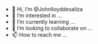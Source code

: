 - 👋 Hi, I’m @Johnlloyddesaliza
- 👀 I’m interested in ...
- 🌱 I’m currently learning ...
- 💞️ I’m looking to collaborate on ...
- 📫 How to reach me ...

<!---
Johnlloyddesaliza/Johnlloyddesaliza is a ✨ special ✨ repository because its `README.md` (this file) appears on your GitHub profile.
You can click the Preview link to take a look at your changes.
--->
